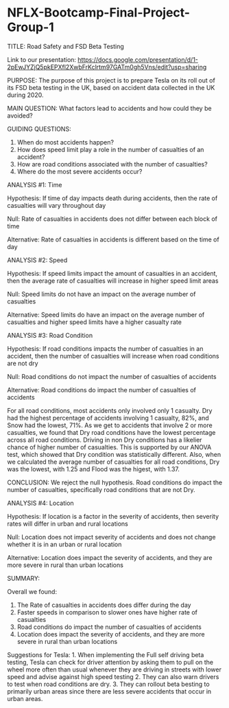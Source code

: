 # NFLX-Bootcamp-Final-Project-Group-1

TITLE:  Road Safety and FSD Beta Testing

Link to our presentation: https://docs.google.com/presentation/d/1-2pEwJYZjQ5pkEPXfl2XwbFrKclrtm97GATm0gh5Vns/edit?usp=sharing

PURPOSE:
    The purpose of this project is to prepare Tesla on its roll out of its FSD beta testing in the UK, 
based on accident data collected in the UK during 2020.

MAIN QUESTION:   What factors lead to accidents and how could they be avoided?

GUIDING QUESTIONS:

   1. When do most accidents happen?  
   2. How does speed limit play a role in the number of casualties of an accident?
   3. How are road conditions associated with the number of casualties? 
   4. Where do the most severe accidents occur?

ANALYSIS #1: Time

Hypothesis: If time of day impacts death during accidents, then the rate of casualties will vary throughout day

Null: Rate of casualties in accidents does not differ between each block of time

Alternative: Rate of casualties in accidents is different based on the time of day



ANALYSIS #2: Speed

Hypothesis: If speed limits impact the amount of casualties in an accident, then the average rate of casualties will increase in higher speed limit areas

Null: Speed limits do not have an impact on the average number of casualties

Alternative: Speed limits do have an impact on the average number of casualties and higher speed limits have a higher casualty rate



ANALYSIS #3: Road Condition

Hypothesis: If road conditions impacts the number of casualties in an accident, then the number of casualties will increase when road conditions are not dry 

Null: Road conditions do not impact the number of casualties of accidents

Alternative: Road conditions do impact the number of casualties of accidents

For all road conditions, most accidents only involved only 1 casualty. Dry had the highest percentage of accidents involving 1 casualty, 82%, and Snow had the  lowest, 71%. As we get to accidents that involve 2 or more casualties, we found that Dry road conditions have the lowest percentage across all road conditions. Driving in non Dry conditions has a likelier chance of higher number of casualties. This is supported by our ANOVA test, which showed that Dry condition was statistically different. Also, when we calculated the average number of casualties for all road conditions, Dry was the lowest, with 1.25 and Flood was the higest, with 1.37.

CONCLUSION: We reject the null hypothesis. Road conditions do impact the number of casualties, specifically road conditions that are not Dry.

ANALYSIS #4: Location

Hypothesis: If location is a factor in the severity of accidents, then severity rates will differ in urban and rural locations

Null: Location does not impact severity of accidents and does not change whether it is in an urban or rural location

Alternative: Location does impact the severity of accidents, and they are more severe in rural than urban locations



SUMMARY:

Overall we found: 

   1. The Rate of casualties in accidents does differ during the day
   2. Faster speeds in comparison to slower ones have higher rate of casualties
   3. Road conditions do impact the number of casualties of accidents
   4. Location does impact the severity of accidents, and they are more severe in rural than urban locations


Suggestions for Tesla:
    1. When implementing the Full self driving beta testing, Tesla can check for driver attention by asking them to pull on the wheel more often than usual whenever they are driving in streets with lower speed and advise against high speed testing
    2. They can also warn drivers to test when road conditions are dry.
    3. They can rollout beta besting to primarily urban areas since there are less severe accidents that occur in urban areas. 
